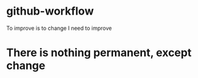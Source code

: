 # github-workflow
To improve is to change
I need to improve
# There is nothing permanent, except change
